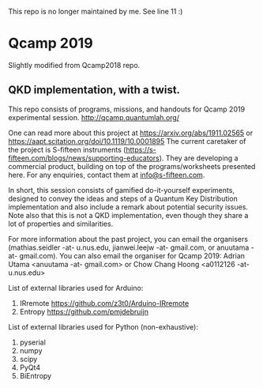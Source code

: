 This repo is no longer maintained by me. See line 11 :)

# Qcamp 2019
Slightly modified from Qcamp2018 repo. 

## QKD implementation, with a twist.

This repo consists of programs, missions, and handouts for Qcamp 2019 experimental session.
http://qcamp.quantumlah.org/

One can read more about this project at https://arxiv.org/abs/1911.02565 or https://aapt.scitation.org/doi/10.1119/10.0001895
The current caretaker of the project is S-fifteen instruments (https://s-fifteen.com/blogs/news/supporting-educators). They are developing a commercial product, building on top of the programs/worksheets presented here. For any enquiries, contact them at info@s-fifteen.com. 

In short, this session consists of gamified do-it-yourself experiments, designed to convey the ideas and steps of a Quantum Key Distribution implementation and also include a remark about potential security issues. Note also that this is not a QKD implementation, even though they share a lot of properties and similarities.

For more information about the past project, you can email the organisers (mathias.seidler -at- u.nus.edu, jianwei.leejw -at- gmail.com, or anuutama -at- gmail.com). You can also email the organiser for Qcamp 2019: Adrian Utama <anuutama -at- gmail.com> or Chow Chang Hoong <a0112126 -at- u.nus.edu>

List of external libraries used for Arduino:
1. IRremote https://github.com/z3t0/Arduino-IRremote
2. Entropy https://github.com/pmjdebruijn

List of external libraries used for Python (non-exhaustive):
1. pyserial
2. numpy
3. scipy
4. PyQt4
5. BiEntropy
